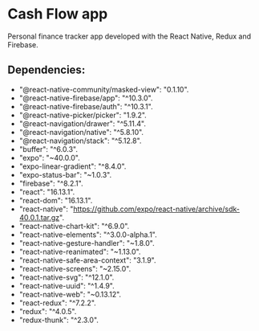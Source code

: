 # Cash Flow app

Personal finance tracker app developed with the React Native, Redux and Firebase.

## Dependencies:

-   "@react-native-community/masked-view": "0.1.10".
-   "@react-native-firebase/app": "^10.3.0".
-   "@react-native-firebase/auth": "^10.3.1".
-   "@react-native-picker/picker": "1.9.2".
-   "@react-navigation/drawer": "^5.11.4".
-   "@react-navigation/native": "^5.8.10".
-   "@react-navigation/stack": "^5.12.8".
-   "buffer": "^6.0.3".
-   "expo": "~40.0.0".
-   "expo-linear-gradient": "^8.4.0".
-   "expo-status-bar": "~1.0.3".
-   "firebase": "^8.2.1".
-   "react": "16.13.1".
-   "react-dom": "16.13.1".
-   "react-native": "https://github.com/expo/react-native/archive/sdk-40.0.1.tar.gz".
-   "react-native-chart-kit": "^6.9.0".
-   "react-native-elements": "^3.0.0-alpha.1".
-   "react-native-gesture-handler": "~1.8.0".
-   "react-native-reanimated": "~1.13.0".
-   "react-native-safe-area-context": "3.1.9".
-   "react-native-screens": "~2.15.0".
-   "react-native-svg": "^12.1.0".
-   "react-native-uuid": "^1.4.9".
-   "react-native-web": "~0.13.12".
-   "react-redux": "^7.2.2".
-   "redux": "^4.0.5".
-   "redux-thunk": "^2.3.0".


